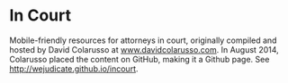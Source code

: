 In Court
=========

Mobile-friendly resources for attorneys in court, originally compiled and hosted by David Colarusso at www.davidcolarusso.com. In August 2014, Colarusso placed the content on GitHub, making it a Github page. See http://wejudicate.github.io/incourt. 
